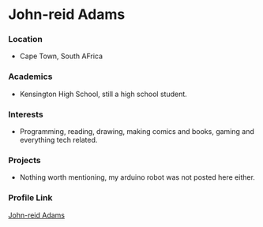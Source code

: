 # John-reid Adams

### Location

- Cape Town, South AFrica

### Academics 

- Kensington High School, still a high school student.

### Interests

- Programming, reading, drawing, making comics and books, gaming and everything tech related.

### Projects

- Nothing worth mentioning, my arduino robot was not posted here either.

### Profile Link

[John-reid Adams](https://github.com/ItsThatDevJohnAgain)

